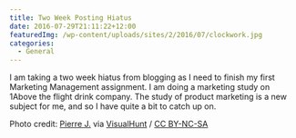 ```yaml
---
title: Two Week Posting Hiatus
date: 2016-07-29T21:11:22+12:00
featuredImg: /wp-content/uploads/sites/2/2016/07/clockwork.jpg
categories:
  - General
---
```

I am taking a two week hiatus from blogging as I need to finish my first Marketing Management assignment. I am doing a marketing study on 1Above the flight drink company. The study of product marketing is a new subject for me, and so I have quite a bit to catch up on.

Photo credit: [Pierre J.](https://www.flickr.com/photos/7969902@N07/476909988/) via [VisualHunt](https://visualhunt.com) / [CC BY-NC-SA](http://creativecommons.org/licenses/by-nc-sa/2.0/)